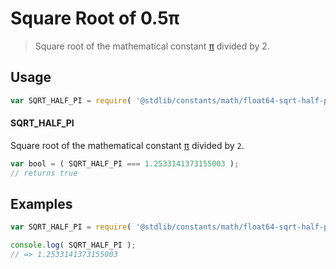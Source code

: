# Square Root of 0.5π

> Square root of the mathematical constant [π][@stdlib/constants/math/float64-pi] divided by 2.

<section class="usage">

## Usage

```javascript
var SQRT_HALF_PI = require( '@stdlib/constants/math/float64-sqrt-half-pi' );
```

#### SQRT_HALF_PI

Square root of the mathematical constant [π][@stdlib/constants/math/float64-pi] divided by `2`.

```javascript
var bool = ( SQRT_HALF_PI === 1.2533141373155003 );
// returns true
```

</section>

<!-- /.usage -->

<section class="examples">

## Examples

<!-- TODO: better example -->

```javascript
var SQRT_HALF_PI = require( '@stdlib/constants/math/float64-sqrt-half-pi' );

console.log( SQRT_HALF_PI );
// => 1.2533141373155003
```

</section>

<!-- /.examples -->

<section class="links">

[@stdlib/constants/math/float64-pi]: https://github.com/stdlib-js/stdlib/tree/develop/lib/node_modules/%40stdlib/constants/math/float64-pi

</section>

<!-- /.links -->
